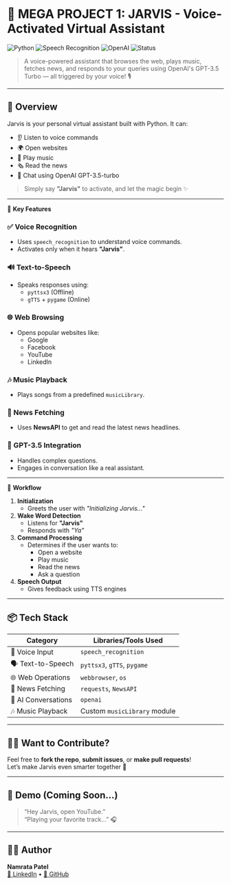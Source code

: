 # 🚀 MEGA PROJECT 1: JARVIS - Voice-Activated Virtual Assistant

![Python](https://img.shields.io/badge/Python-3.10-blue?logo=python)
![Speech Recognition](https://img.shields.io/badge/Speech--Recognition-Enabled-green)
![OpenAI](https://img.shields.io/badge/OpenAI-GPT--3.5--Turbo-black?logo=openai)
![Status](https://img.shields.io/badge/Status-Active-brightgreen)

> A voice-powered assistant that browses the web, plays music, fetches news, and responds to your queries using OpenAI's GPT-3.5 Turbo — all triggered by your voice! 🎙️

---

## 🧠 Overview

Jarvis is your personal virtual assistant built with Python. It can:
- 👂 Listen to voice commands
- 🌍 Open websites
- 🎵 Play music
- 🗞️ Read the news
- 💬 Chat using OpenAI GPT-3.5-turbo

> Simply say **"Jarvis"** to activate, and let the magic begin ✨

---

<summary>🎯 <strong>Key Features</strong></summary>

### ✅ Voice Recognition
- Uses `speech_recognition` to understand voice commands.
- Activates only when it hears **"Jarvis"**.

### 🔊 Text-to-Speech
- Speaks responses using:
  - `pyttsx3` (Offline)
  - `gTTS` + `pygame` (Online)

### 🌐 Web Browsing
- Opens popular websites like:
  - Google
  - Facebook
  - YouTube
  - LinkedIn

### 🎶 Music Playback
- Plays songs from a predefined `musicLibrary`.

### 📰 News Fetching
- Uses **NewsAPI** to get and read the latest news headlines.

### 🤖 GPT-3.5 Integration
- Handles complex questions.
- Engages in conversation like a real assistant.


---


<summary>🔄 <strong>Workflow</strong></summary>

1. **Initialization**
   - Greets the user with *"Initializing Jarvis..."*
2. **Wake Word Detection**
   - Listens for **"Jarvis"**
   - Responds with *"Ya"*
3. **Command Processing**
   - Determines if the user wants to:
     - Open a website
     - Play music
     - Read the news
     - Ask a question
4. **Speech Output**
   - Gives feedback using TTS engines


---

## 📦 Tech Stack

| Category             | Libraries/Tools Used                     |
|----------------------|-------------------------------------------|
| 🎤 Voice Input        | `speech_recognition`                      |
| 🗣️ Text-to-Speech     | `pyttsx3`, `gTTS`, `pygame`               |
| 🌐 Web Operations     | `webbrowser`, `os`                        |
| 📰 News Fetching      | `requests`, `NewsAPI`                     |
| 🤖 AI Conversations   | `openai`                                  |
| 🎶 Music Playback     | Custom `musicLibrary` module              |

---

## 🙋‍♀️ Want to Contribute?

Feel free to **fork the repo**, **submit issues**, or **make pull requests**!  
Let’s make Jarvis even smarter together 💪

---

## 📸 Demo (Coming Soon...)

> “Hey Jarvis, open YouTube.”  
> “Playing your favorite track...” 🎧

<!-- You can embed GIFs/screenshots here later -->

---

## 🧑‍💻 Author

**Namrata Patel**  
[🔗 LinkedIn](#) • [🐙 GitHub](#)


